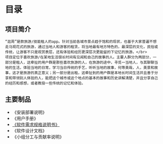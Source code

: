 # 目录
## 项目简介
	“逛周”是款旅游/技能租人的app。针对当前各城市景点趋于饱和的现状，也基于大家普遍不想走马观花式的旅游，通过当地人和游客的租赁，将当地最有地方特色的，最深层的文化，民俗或传统，让游客不只是观赏表层，还有体验和经历更深层次更能留的下记忆的旅游。</br>
	项目定位于喜欢旅游/在某地生活很长时间有见闻和自己的故事的人。主要人群分为两部分，一部分是租人，这牵扯的用户群是那些喜欢旅游的人，在旅游的途中，寻觅一当地人，与其聊聊当地的生活，体验当地的日常，学习当日传统的手艺，听听当地的故事，何等美哉，人，美景和故事，这才是旅游的真正意义；另一部分是出租，这牵扯到的用户群是本地长时间生活并且善于分享和带领别人体验的人，能把这个城市或这个地点的基本的故事和历史讲解清楚，并且分享自己的经历和感想，或者教授一些传统的记忆和体验。
## 主要制品
- 《安装部署说明》
- 《用户手册》
- [《软件需求规格说明书》](../documents/Requriement_Specification.md)
- 《软件设计文档》
- 《小组分工与贡献率说明》
